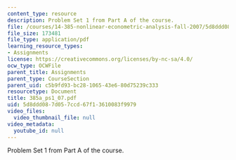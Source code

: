 ```yaml
---
content_type: resource
description: Problem Set 1 from Part A of the course.
file: /courses/14-385-nonlinear-econometric-analysis-fall-2007/5d8ddd087d057ccd67f13610083f9979_385a_ps1_07.pdf
file_size: 173481
file_type: application/pdf
learning_resource_types:
- Assignments
license: https://creativecommons.org/licenses/by-nc-sa/4.0/
ocw_type: OCWFile
parent_title: Assignments
parent_type: CourseSection
parent_uid: c5b9fd93-bc28-1065-43e6-80d75239c333
resourcetype: Document
title: 385a_ps1_07.pdf
uid: 5d8ddd08-7d05-7ccd-67f1-3610083f9979
video_files:
  video_thumbnail_file: null
video_metadata:
  youtube_id: null
---
```

Problem Set 1 from Part A of the course.